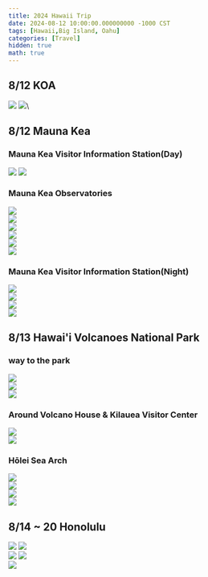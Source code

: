 ```yaml
---
title: 2024 Hawaii Trip
date: 2024-08-12 10:00:00.000000000 -1000 CST
tags: [Hawaii,Big Island, Oahu]
categories: [Travel]
hidden: true
math: true
---
```


## 8/12 KOA
![](img/IMG_4417.jpeg)
![](img/IMG_4418.jpeg)\

## 8/12 Mauna Kea
### Mauna Kea Visitor Information Station(Day)
![](img/IMG_4442.jpeg)
![](img/IMG_4445.jpeg)

### Mauna Kea Observatories
![](img/IMG_4458.jpeg)\
![](img/IMG_4469.jpeg)\
![](img/IMG_4494.jpeg)\
![](img/IMG_4507.jpeg)\
![](img/IMG_4534.jpeg)\
![](img/IMG_4586.jpeg)

### Mauna Kea Visitor Information Station(Night)
![](img/IMG_4634.jpeg)\
![](img/IMG_4644.jpeg)\
![](img/IMG_4662.jpeg)\
![](img/IMG_4677.jpeg)

## 8/13 Hawai'i Volcanoes National Park
### way to the park
![](img/IMG_4703.jpeg)\
![](img/IMG_4721.jpeg)\
![](img/IMG_4724.jpeg)

### Around Volcano House & Kilauea Visitor Center
![](img/IMG_4766.jpeg)\
![](img/IMG_5001.jpeg)

### Hōlei Sea Arch
![](img/IMG_4798.jpeg)\
![](img/IMG_4807.jpeg)\
![](img/IMG_4853.jpeg)\
![](img/IMG_4966.jpeg)

## 8/14 ~ 20 Honolulu
![](img/IMG_5089.jpeg)
![](img/IMG_5099.jpeg)\
![](img/IMG_5125.jpeg)
![](img/IMG_5201.jpeg)\
![](img/IMG_5204.jpeg)